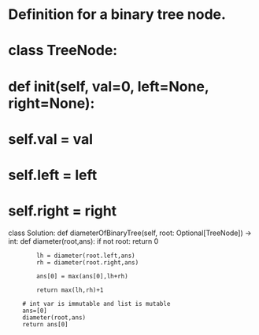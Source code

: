 # Definition for a binary tree node.
# class TreeNode:
#     def __init__(self, val=0, left=None, right=None):
#         self.val = val
#         self.left = left
#         self.right = right
class Solution:
    def diameterOfBinaryTree(self, root: Optional[TreeNode]) -> int:
        def diameter(root,ans):
            if not root:
                return 0
            
            lh = diameter(root.left,ans)
            rh = diameter(root.right,ans)
            
            ans[0] = max(ans[0],lh+rh)

            return max(lh,rh)+1

        # int var is immutable and list is mutable 
        ans=[0]
        diameter(root,ans)
        return ans[0]